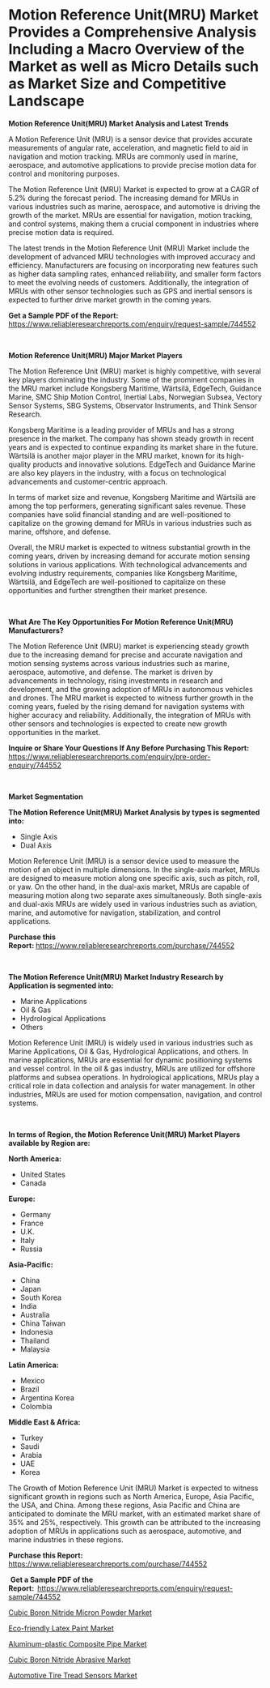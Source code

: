 <p><h1>Motion Reference Unit(MRU) Market Provides a Comprehensive Analysis Including a Macro Overview of the Market as well as Micro Details such as Market Size and Competitive Landscape</h1></p><p><strong>Motion Reference Unit(MRU) Market Analysis and Latest Trends</strong></p>
<p><p>A Motion Reference Unit (MRU) is a sensor device that provides accurate measurements of angular rate, acceleration, and magnetic field to aid in navigation and motion tracking. MRUs are commonly used in marine, aerospace, and automotive applications to provide precise motion data for control and monitoring purposes.</p><p>The Motion Reference Unit (MRU) Market is expected to grow at a CAGR of 5.2% during the forecast period. The increasing demand for MRUs in various industries such as marine, aerospace, and automotive is driving the growth of the market. MRUs are essential for navigation, motion tracking, and control systems, making them a crucial component in industries where precise motion data is required.</p><p>The latest trends in the Motion Reference Unit (MRU) Market include the development of advanced MRU technologies with improved accuracy and efficiency. Manufacturers are focusing on incorporating new features such as higher data sampling rates, enhanced reliability, and smaller form factors to meet the evolving needs of customers. Additionally, the integration of MRUs with other sensor technologies such as GPS and inertial sensors is expected to further drive market growth in the coming years.</p></p>
<p><strong>Get a Sample PDF of the Report:&nbsp;</strong> <a href="https://www.reliableresearchreports.com/enquiry/request-sample/744552">https://www.reliableresearchreports.com/enquiry/request-sample/744552</a></p>
<p>&nbsp;</p>
<p><strong>Motion Reference Unit(MRU) Major Market Players</strong></p>
<p><p>The Motion Reference Unit (MRU) market is highly competitive, with several key players dominating the industry. Some of the prominent companies in the MRU market include Kongsberg Maritime, Wärtsilä, EdgeTech, Guidance Marine, SMC Ship Motion Control, Inertial Labs, Norwegian Subsea, Vectory Sensor Systems, SBG Systems, Observator Instruments, and Think Sensor Research.</p><p>Kongsberg Maritime is a leading provider of MRUs and has a strong presence in the market. The company has shown steady growth in recent years and is expected to continue expanding its market share in the future. Wärtsilä is another major player in the MRU market, known for its high-quality products and innovative solutions. EdgeTech and Guidance Marine are also key players in the industry, with a focus on technological advancements and customer-centric approach.</p><p>In terms of market size and revenue, Kongsberg Maritime and Wärtsilä are among the top performers, generating significant sales revenue. These companies have solid financial standing and are well-positioned to capitalize on the growing demand for MRUs in various industries such as marine, offshore, and defense.</p><p>Overall, the MRU market is expected to witness substantial growth in the coming years, driven by increasing demand for accurate motion sensing solutions in various applications. With technological advancements and evolving industry requirements, companies like Kongsberg Maritime, Wärtsilä, and EdgeTech are well-positioned to capitalize on these opportunities and further strengthen their market presence.</p></p>
<p>&nbsp;</p>
<p><strong>What Are The Key Opportunities For Motion Reference Unit(MRU) Manufacturers?</strong></p>
<p><p>The Motion Reference Unit (MRU) market is experiencing steady growth due to the increasing demand for precise and accurate navigation and motion sensing systems across various industries such as marine, aerospace, automotive, and defense. The market is driven by advancements in technology, rising investments in research and development, and the growing adoption of MRUs in autonomous vehicles and drones. The MRU market is expected to witness further growth in the coming years, fueled by the rising demand for navigation systems with higher accuracy and reliability. Additionally, the integration of MRUs with other sensors and technologies is expected to create new growth opportunities in the market.</p></p>
<p><strong>Inquire or Share Your Questions If Any Before Purchasing This Report:</strong> <a href="https://www.reliableresearchreports.com/enquiry/pre-order-enquiry/744552">https://www.reliableresearchreports.com/enquiry/pre-order-enquiry/744552</a></p>
<p>&nbsp;</p>
<p><strong>Market Segmentation</strong></p>
<p><strong>The Motion Reference Unit(MRU) Market Analysis by types is segmented into:</strong></p>
<p><ul><li>Single Axis</li><li>Dual Axis</li></ul></p>
<p><p>Motion Reference Unit (MRU) is a sensor device used to measure the motion of an object in multiple dimensions. In the single-axis market, MRUs are designed to measure motion along one specific axis, such as pitch, roll, or yaw. On the other hand, in the dual-axis market, MRUs are capable of measuring motion along two separate axes simultaneously. Both single-axis and dual-axis MRUs are widely used in various industries such as aviation, marine, and automotive for navigation, stabilization, and control applications.</p></p>
<p><strong>Purchase this Report:&nbsp;</strong><a href="https://www.reliableresearchreports.com/purchase/744552">https://www.reliableresearchreports.com/purchase/744552</a></p>
<p>&nbsp;</p>
<p><strong>The Motion Reference Unit(MRU) Market Industry Research by Application is segmented into:</strong></p>
<p><ul><li>Marine Applications</li><li>Oil & Gas</li><li>Hydrological Applications</li><li>Others</li></ul></p>
<p><p>Motion Reference Unit (MRU) is widely used in various industries such as Marine Applications, Oil & Gas, Hydrological Applications, and others. In marine applications, MRUs are essential for dynamic positioning systems and vessel control. In the oil & gas industry, MRUs are utilized for offshore platforms and subsea operations. In hydrological applications, MRUs play a critical role in data collection and analysis for water management. In other industries, MRUs are used for motion compensation, navigation, and control systems.</p></p>
<p>&nbsp;</p>
<p><strong>In terms of Region, the Motion Reference Unit(MRU) Market Players available by Region are:</strong></p>
<p>
    <p> <strong> North America: </strong>
        <ul>
            <li>United States</li>
            <li>Canada</li>
        </ul>
        </p> 
    <p> <strong> Europe: </strong>
        <ul>
            <li>Germany</li>
            <li>France</li>
            <li>U.K.</li>
            <li>Italy</li>
            <li>Russia</li>
        </ul>
        </p> 
    <p> <strong> Asia-Pacific: </strong>
        <ul>
            <li>China</li>
            <li>Japan</li>
            <li>South Korea</li>
            <li>India</li>
            <li>Australia</li>
            <li>China Taiwan</li>
            <li>Indonesia</li>
            <li>Thailand</li>
            <li>Malaysia</li>
        </ul>
        </p> 
    <p> <strong> Latin America: </strong>
        <ul>
            <li>Mexico</li>
            <li>Brazil</li>
            <li>Argentina Korea</li>
            <li>Colombia</li>
        </ul>
        </p> 
    <p> <strong> Middle East & Africa: </strong>
        <ul>
            <li>Turkey</li>
            <li>Saudi</li>
            <li>Arabia</li>
            <li>UAE</li>
            <li>Korea</li>
        </ul>
    </p>
    </p>
<p><p>The Growth of Motion Reference Unit (MRU) Market is expected to witness significant growth in regions such as North America, Europe, Asia Pacific, the USA, and China. Among these regions, Asia Pacific and China are anticipated to dominate the MRU market, with an estimated market share of 35% and 25%, respectively. This growth can be attributed to the increasing adoption of MRUs in applications such as aerospace, automotive, and marine industries in these regions.</p></p>
<p><strong>Purchase this Report: </strong><a href="https://www.reliableresearchreports.com/purchase/744552">https://www.reliableresearchreports.com/purchase/744552</a></p>
<p>&nbsp;<strong>Get a Sample PDF of the Report:&nbsp;&nbsp;</strong><a href="https://www.reliableresearchreports.com/enquiry/request-sample/744552">https://www.reliableresearchreports.com/enquiry/request-sample/744552</a></p>
<p><strong></strong></p>
<p><p><a href="https://issuu.com/reportprime-2/docs/cubic-boron-nitride-micron-powder-market-size-2030">Cubic Boron Nitride Micron Powder Market</a></p><p><a href="https://github.com/sonuprakash1/Market-Research-Report-List-1/blob/main/eco-friendly-latex-paint-market.md">Eco-friendly Latex Paint Market</a></p><p><a href="https://github.com/Whitneyboyettebo9kiw7yr13/Market-Research-Report-List-1/blob/main/aluminum-plastic-composite-pipe-market.md">Aluminum-plastic Composite Pipe Market</a></p><p><a href="https://issuu.com/reportprime-2/docs/cubic-boron-nitride-abrasive-market-size-2030.pptx">Cubic Boron Nitride Abrasive Market</a></p><p><a href="https://view.publitas.com/reportprime-1/automotive-tire-tread-sensors-market-size-share-trends-analysis-report-by-application-regional-outlook-competitive-strategies-and-segment-forecasts-2024-2031/">Automotive Tire Tread Sensors Market</a></p></p>
